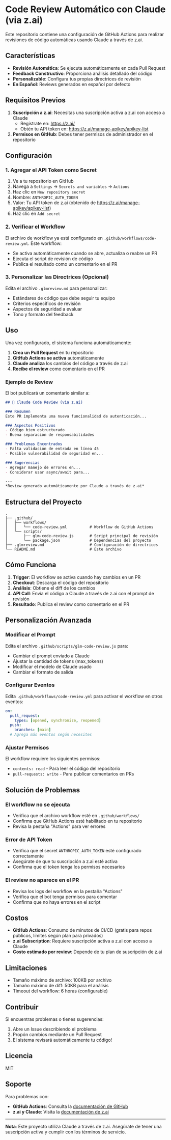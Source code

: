# Code Review Automático con Claude (via z.ai)

Este repositorio contiene una configuración de GitHub Actions para realizar revisiones de código automáticas usando Claude a través de z.ai.

## Características

- **Revisión Automática**: Se ejecuta automáticamente en cada Pull Request
- **Feedback Constructivo**: Proporciona análisis detallado del código
- **Personalizable**: Configura tus propias directrices de revisión
- **En Español**: Reviews generados en español por defecto

## Requisitos Previos

1. **Suscripción a z.ai**: Necesitas una suscripción activa a z.ai con acceso a Claude
   - Regístrate en: https://z.ai/
   - Obtén tu API token en: https://z.ai/manage-apikey/apikey-list
2. **Permisos en GitHub**: Debes tener permisos de administrador en el repositorio

## Configuración

### 1. Agregar el API Token como Secret

1. Ve a tu repositorio en GitHub
2. Navega a `Settings` → `Secrets and variables` → `Actions`
3. Haz clic en `New repository secret`
4. Nombre: `ANTHROPIC_AUTH_TOKEN`
5. Valor: Tu API token de z.ai (obtenido de https://z.ai/manage-apikey/apikey-list)
6. Haz clic en `Add secret`

### 2. Verificar el Workflow

El archivo de workflow ya está configurado en `.github/workflows/code-review.yml`. Este workflow:

- Se activa automáticamente cuando se abre, actualiza o reabre un PR
- Ejecuta el script de revisión de código
- Publica el resultado como un comentario en el PR

### 3. Personalizar las Directrices (Opcional)

Edita el archivo `.glmreview.md` para personalizar:

- Estándares de código que debe seguir tu equipo
- Criterios específicos de revisión
- Aspectos de seguridad a evaluar
- Tono y formato del feedback

## Uso

Una vez configurado, el sistema funciona automáticamente:

1. **Crea un Pull Request** en tu repositorio
2. **GitHub Actions se activa** automáticamente
3. **Claude analiza** los cambios del código a través de z.ai
4. **Recibe el review** como comentario en el PR

### Ejemplo de Review

El bot publicará un comentario similar a:

```markdown
## 🤖 Claude Code Review (via z.ai)

### Resumen
Este PR implementa una nueva funcionalidad de autenticación...

### Aspectos Positivos
- Código bien estructurado
- Buena separación de responsabilidades

### Problemas Encontrados
- Falta validación de entrada en línea 45
- Posible vulnerabilidad de seguridad en...

### Sugerencias
- Agregar manejo de errores en...
- Considerar usar async/await para...

---
*Review generado automáticamente por Claude a través de z.ai*
```

## Estructura del Proyecto

```
.
├── .github/
│   ├── workflows/
│   │   └── code-review.yml          # Workflow de GitHub Actions
│   └── scripts/
│       ├── glm-code-review.js       # Script principal de revisión
│       └── package.json             # Dependencias del proyecto
├── .glmreview.md                    # Configuración de directrices
└── README.md                        # Este archivo
```

## Cómo Funciona

1. **Trigger**: El workflow se activa cuando hay cambios en un PR
2. **Checkout**: Descarga el código del repositorio
3. **Análisis**: Obtiene el diff de los cambios
4. **API Call**: Envía el código a Claude a través de z.ai con el prompt de revisión
5. **Resultado**: Publica el review como comentario en el PR

## Personalización Avanzada

### Modificar el Prompt

Edita el archivo `.github/scripts/glm-code-review.js` para:

- Cambiar el prompt enviado a Claude
- Ajustar la cantidad de tokens (max_tokens)
- Modificar el modelo de Claude usado
- Cambiar el formato de salida

### Configurar Eventos

Edita `.github/workflows/code-review.yml` para activar el workflow en otros eventos:

```yaml
on:
  pull_request:
    types: [opened, synchronize, reopened]
  push:
    branches: [main]
  # Agrega más eventos según necesites
```

### Ajustar Permisos

El workflow requiere los siguientes permisos:

- `contents: read` - Para leer el código del repositorio
- `pull-requests: write` - Para publicar comentarios en PRs

## Solución de Problemas

### El workflow no se ejecuta

- Verifica que el archivo workflow esté en `.github/workflows/`
- Confirma que GitHub Actions esté habilitado en tu repositorio
- Revisa la pestaña "Actions" para ver errores

### Error de API Token

- Verifica que el secret `ANTHROPIC_AUTH_TOKEN` esté configurado correctamente
- Asegúrate de que tu suscripción a z.ai esté activa
- Confirma que el token tenga los permisos necesarios

### El review no aparece en el PR

- Revisa los logs del workflow en la pestaña "Actions"
- Verifica que el bot tenga permisos para comentar
- Confirma que no haya errores en el script

## Costos

- **GitHub Actions**: Consumo de minutos de CI/CD (gratis para repos públicos, límites según plan para privados)
- **z.ai Subscription**: Requiere suscripción activa a z.ai con acceso a Claude
- **Costo estimado por review**: Depende de tu plan de suscripción de z.ai

## Limitaciones

- Tamaño máximo de archivo: 100KB por archivo
- Tamaño máximo de diff: 50KB para el análisis
- Timeout del workflow: 6 horas (configurable)

## Contribuir

Si encuentras problemas o tienes sugerencias:

1. Abre un Issue describiendo el problema
2. Propón cambios mediante un Pull Request
3. El sistema revisará automáticamente tu código!

## Licencia

MIT

## Soporte

Para problemas con:
- **GitHub Actions**: Consulta la [documentación de GitHub](https://docs.github.com/actions)
- **z.ai y Claude**: Visita la [documentación de z.ai](https://docs.z.ai/)

---

**Nota**: Este proyecto utiliza Claude a través de z.ai. Asegúrate de tener una suscripción activa y cumplir con los términos de servicio.
